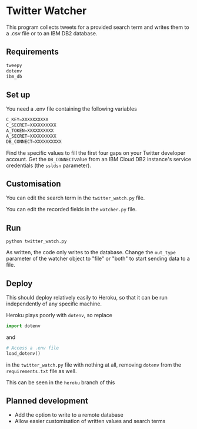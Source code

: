 # Twitter Watcher

This program collects tweets for a provided search term and writes them to a .csv file or to an IBM DB2 database.

## Requirements

```python
tweepy
dotenv
ibm_db
```

## Set up

You need a .env file containing the following variables

```python
C_KEY=XXXXXXXXXX
C_SECRET=XXXXXXXXXX
A_TOKEN=XXXXXXXXXX
A_SECRET=XXXXXXXXXX
DB_CONNECT=XXXXXXXXXX
```

Find the specific values to fill the first four gaps on your Twitter developer account. Get the `DB_CONNECT`value from an IBM Cloud DB2 instance's service credentials (the `ssldsn` parameter).

## Customisation

You can edit the search term in the `twitter_watch.py` file.

You can edit the recorded fields in the `watcher.py` file.

## Run

`python twitter_watch.py`

As written, the code only writes to the database. Change the `out_type` parameter of the watcher object to "file" or "both" to start sending data to a file.

## Deploy

This should deploy relatively easily to Heroku, so that it can be run independently of any specific machine.

Heroku plays poorly with `dotenv`, so replace

```python
import dotenv
```

and

```python
# Access a .env file
load_dotenv()
```

in the `twitter_watch.py` file with nothing at all, removing `dotenv` from the `requirements.txt` file as well.

This can be seen in the `heroku` branch of this

## Planned development

- Add the option to write to a remote database
- Allow easier customisation of written values and search terms
